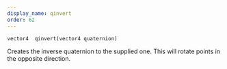 ```yaml
---
display_name: qinvert
order: 62
---
```

`vector4  qinvert(vector4 quaternion)`

Creates the inverse quaternion to the supplied one. This will rotate points
in the opposite direction.
